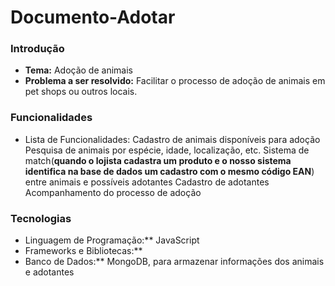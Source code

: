 # Documento-Adotar

### Introdução
* **Tema:**  Adoção de animais
* **Problema a ser resolvido:**  Facilitar o processo de adoção de animais em pet shops ou outros locais.

### Funcionalidades
* Lista de Funcionalidades:
        Cadastro de animais disponíveis para adoção
        Pesquisa de animais por espécie, idade, localização, etc.
        Sistema de match(**quando o lojista cadastra um produto e o nosso sistema identifica na base de dados um cadastro com o mesmo código EAN**) entre animais e possíveis adotantes
        Cadastro de adotantes
        Acompanhamento do processo de adoção

### Tecnologias
* Linguagem de Programação:** JavaScript
* Frameworks e Bibliotecas:**
* Banco de Dados:** MongoDB, para armazenar informações dos animais e adotantes
